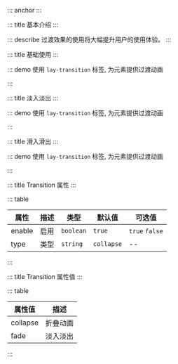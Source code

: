 ::: anchor
:::

::: title 基本介绍
:::

::: describe 过渡效果的使用将大幅提升用户的使用体验。
:::

::: title 基础使用
:::

::: demo 使用 `lay-transition` 标签, 为元素提供过渡动画

<template>
  <lay-button @click="changeVisible">开始</lay-button>
  <br/>
  <br/>
  <lay-transition>
      <lay-card title="标题" v-if="visible">内容</lay-card>
  </lay-transition>
</template>

<script>
import { ref } from 'vue'

export default {
  setup() {

    const visible = ref(true);

    const changeVisible = () => {
        visible.value = !visible.value;
    }

    return {
        changeVisible
    }
  }
}
</script>

:::

::: title 淡入淡出
:::

::: demo 使用 `lay-transition` 标签, 为元素提供过渡动画

<template>
  <lay-button @click="changeVisible1">开始</lay-button>
  <br/>
  <br/>
  <lay-transition type="fade">
      <lay-card title="标题" v-if="visible1">内容</lay-card>
  </lay-transition>
</template>

<script>
import { ref } from 'vue'

export default {
  setup() {

    const visible1 = ref(true);

    const changeVisible1 = () => {
        visible1.value = !visible1.value;
    }

    return {
        changeVisible1
    }
  }
}
</script>

:::

::: title 滑入滑出
:::

::: demo 使用 `lay-transition` 标签, 为元素提供过渡动画

<template>
  <lay-button @click="changeVisible2">开始</lay-button>
  <br/>
  <br/>
  <lay-transition type="slide">
      <lay-card title="标题" v-if="visible2">内容</lay-card>
  </lay-transition>
</template>

<script>
import { ref } from 'vue'

export default {
  setup() {

    const visible2 = ref(true);

    const changeVisible2 = () => {
        visible2.value = !visible2.value;
    }

    return {
        changeVisible2
    }
  }
}
</script>

:::

::: title Transition 属性
:::

::: table

| 属性         | 描述               | 类型                     |默认值    | 可选值   |
| ------------ | ---------------- | ------------- | ---- | ----   |
| enable       | 启用               | `boolean`   | `true` | `true` `false`   |
| type         | 类型               | `string`   |  `collapse` | --   |

:::

::: title Transition 属性值
:::

::: table

| 属性值         | 描述               | 
| ------------ | ---------------- | 
| collapse       | 折叠动画               |
| fade           | 淡入淡出               |
:::